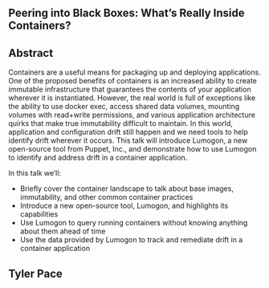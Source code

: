 ## Peering into Black Boxes: What’s Really Inside Containers?


## Abstract

Containers are a useful means for packaging up and deploying applications. One of the proposed benefits of containers is an increased ability to create immutable infrastructure that guarantees the contents of your application wherever it is instantiated. However, the real world is full of exceptions like the ability to use docker exec, access shared data volumes, mounting volumes with read+write permissions, and various application architecture quirks that make true immutability difficult to maintain. In this world, application and configuration drift still happen and we need tools to help identify drift wherever it occurs. This talk will introduce Lumogon, a new open-source tool from Puppet, Inc., and demonstrate how to use Lumogon to identify and address drift in a container application.
 
In this talk we’ll:
 
* Briefly cover the container landscape to talk about base images, immutability, and other common container practices
* Introduce a new open-source tool, Lumogon, and highlights its capabilities
* Use Lumogon to query running containers without knowing anything about them ahead of time
* Use the data provided by Lumogon to track and remediate drift in a container application


## Tyler Pace
